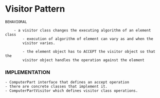 # Visitor Pattern

    BEHAVIORAL
        
        - a visitor class changes the executing algorithm of an element class
            - execution of algorithm of element can vary as and when the
            visitor varies. 
            
            - the element object has to ACCEPT the visitor object so that the
            visitor object handles the operation against the element
            
### IMPLEMENTATION

    - ComputerPart interface that defines an accept operation
    - there are concrete classes that implement it.
    - ComputerPartVisitor which defines visitor class operations. 
